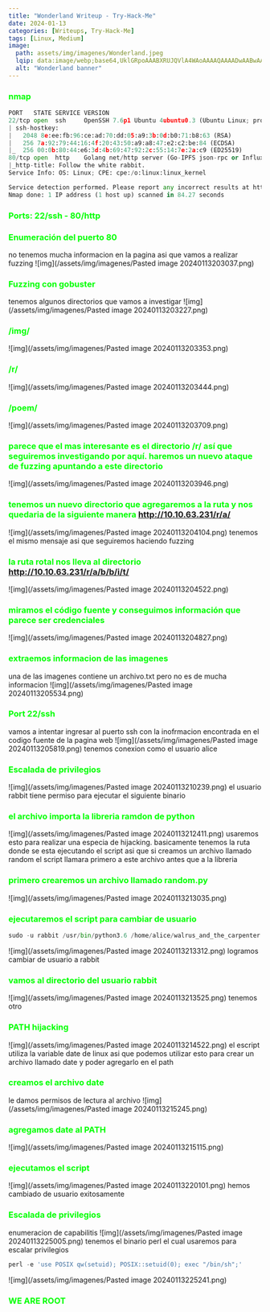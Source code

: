 ```yaml
---
title: "Wonderland Writeup - Try-Hack-Me"
date: 2024-01-13
categories: [Writeups, Try-Hack-Me]
tags: [Linux, Medium]
image: 
  path: assets/img/imagenes/Wonderland.jpeg
  lqip: data:image/webp;base64,UklGRpoAAABXRUJQVlA4WAoAAAAQAAAADwAABwAAQUxQSDIAAAARL0AmbZurmr57yyIiqE8oiG0bejIYEQTgqiDA9vqnsUSI6H+oAERp2HZ65qP/VIAWAFZQOCBCAAAA8AEAnQEqEAAIAAVAfCWkAALp8sF8rgRgAP7o9FDvMCkMde9PK7euH5M1m6VWoDXf2FkP3BqV0ZYbO6NA/VFIAAAA
  alt: "Wonderland banner"
---
```

<style>
  h3 {
    color: #00FF00; /* Puedes cambiar "blue" por cualquier color que desees */
  }
</style>
### nmap
```python
PORT   STATE SERVICE VERSION
22/tcp open  ssh     OpenSSH 7.6p1 Ubuntu 4ubuntu0.3 (Ubuntu Linux; protocol 2.0)
| ssh-hostkey: 
|   2048 8e:ee:fb:96:ce:ad:70:dd:05:a9:3b:0d:b0:71:b8:63 (RSA)
|   256 7a:92:79:44:16:4f:20:43:50:a9:a8:47:e2:c2:be:84 (ECDSA)
|_  256 00:0b:80:44:e6:3d:4b:69:47:92:2c:55:14:7e:2a:c9 (ED25519)
80/tcp open  http    Golang net/http server (Go-IPFS json-rpc or InfluxDB API)
|_http-title: Follow the white rabbit.
Service Info: OS: Linux; CPE: cpe:/o:linux:linux_kernel

Service detection performed. Please report any incorrect results at https://nmap.org/submit/ .
Nmap done: 1 IP address (1 host up) scanned in 84.27 seconds
```

### Ports: 22/ssh - 80/http

### Enumeración del puerto 80
no tenemos mucha informacion en la pagina asi que vamos a realizar fuzzing
![img](/assets/img/imagenes/Pasted image 20240113203037.png)

### Fuzzing con gobuster
tenemos algunos directorios que vamos a investigar 
![img](/assets/img/imagenes/Pasted image 20240113203227.png)

### /img/

![img](/assets/img/imagenes/Pasted image 20240113203353.png)

### /r/

![img](/assets/img/imagenes/Pasted image 20240113203444.png)

### /poem/

![img](/assets/img/imagenes/Pasted image 20240113203709.png)

### parece que el mas interesante es el directorio /r/ así que seguiremos investigando por aquí. haremos un nuevo ataque de fuzzing apuntando a este directorio

![img](/assets/img/imagenes/Pasted image 20240113203946.png)

### tenemos un nuevo directorio que agregaremos a la ruta y nos quedaria de la siguiente manera http://10.10.63.231/r/a/

![img](/assets/img/imagenes/Pasted image 20240113204104.png)
tenemos el mismo mensaje asi que seguiremos haciendo fuzzing

### la ruta rotal nos lleva al directorio http://10.10.63.231/r/a/b/b/i/t/

![img](/assets/img/imagenes/Pasted image 20240113204522.png)

### miramos el código fuente y conseguimos información que parece ser credenciales

![img](/assets/img/imagenes/Pasted image 20240113204827.png)

### extraemos informacion de las imagenes 
una de las imagenes contiene un archivo.txt pero no es de mucha informacion
![img](/assets/img/imagenes/Pasted image 20240113205534.png)

### Port 22/ssh
vamos a intentar ingresar al puerto ssh con la inofrmacion encontrada en el codigo fuente de la pagina web
![img](/assets/img/imagenes/Pasted image 20240113205819.png)
tenemos conexion como el usuario alice

### Escalada de privilegios 

![img](/assets/img/imagenes/Pasted image 20240113210239.png)
el usuario rabbit tiene permiso para ejecutar el siguiente binario

### el archivo importa la libreria ramdon de python

![img](/assets/img/imagenes/Pasted image 20240113212411.png)
usaremos esto para realizar una especia de hijacking. basicamente tenemos la ruta donde se esta ejecutando el script asi que si creamos un archivo llamado random el script llamara primero a este archivo antes que a la libreria 

### primero crearemos un archivo llamado random.py

![img](/assets/img/imagenes/Pasted image 20240113213035.png)

### ejecutaremos el script para cambiar de usuario

```python
sudo -u rabbit /usr/bin/python3.6 /home/alice/walrus_and_the_carpenter.py
```

![img](/assets/img/imagenes/Pasted image 20240113213312.png)
logramos cambiar de usuario a rabbit

### vamos al directorio del usuario rabbit

![img](/assets/img/imagenes/Pasted image 20240113213525.png)
tenemos otro 

### PATH hijacking 

![img](/assets/img/imagenes/Pasted image 20240113214522.png)
el escript utiliza la variable date de linux asi que podemos utilizar esto para crear un archivo llamado date y poder agregarlo en el path

### creamos el archivo date 
le damos permisos de lectura al archivo
![img](/assets/img/imagenes/Pasted image 20240113215245.png)

### agregamos date al PATH

![img](/assets/img/imagenes/Pasted image 20240113215115.png)

### ejecutamos el script 

![img](/assets/img/imagenes/Pasted image 20240113220101.png)
hemos cambiado de usuario exitosamente

### Escalada de privilegios
enumeracion de capabilitis
![img](/assets/img/imagenes/Pasted image 20240113225005.png)
tenemos el binario perl el cual usaremos para escalar privilegios

```python
perl -e 'use POSIX qw(setuid); POSIX::setuid(0); exec "/bin/sh";'
```

![img](/assets/img/imagenes/Pasted image 20240113225241.png)

### WE ARE ROOT
